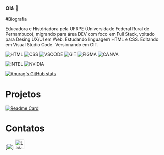### Olá 👋

#Biografia

Educadora e Históriadora pela UFRPE (Universidade Federal Rural de Pernambuco), migrando para área DEV com foco em Full Stack, voltado para Desing UX/UI em Web. Estudando linguagem HTML e CSS. Editando em Visual Studio Code. Versionando em GIT.


![HTML](https://img.shields.io/badge/HTML-E34F26?style=for-the-badge&logo=html5&logoColor=white)
![CSS](https://img.shields.io/badge/CSS-1572B6?style=for-the-badge&logo=css3&logoColor=white)
![VSCODE](https://img.shields.io/badge/VSCode-0078D4?style=for-the-badge&logo=visual%20studio%20code&logoColor=white)
![GIT](https://img.shields.io/badge/GIT-E44C30?style=for-the-badge&logo=git&logoColor=white)
![FIGMA](https://img.shields.io/badge/Figma-F24E1E?style=for-the-badge&logo=figma&logoColor=white)
![CANVA](https://img.shields.io/badge/Canva-%2300C4CC.svg?&style=for-the-badge&logo=Canva&logoColor=white)

![INTEL](	https://img.shields.io/badge/Intel%20Core_i5_10th-0071C5?style=for-the-badge&logo=intel&logoColor=white)
![NVIDIA](https://img.shields.io/badge/NVIDIA-RTX3060Ti-76B900?style=for-the-badge&logo=nvidia&logoColor=white)


[![Anurag's GitHub stats](https://github-readme-stats.vercel.app/api?username=rayzagb&theme=buefy)](https://github.com/anuraghazra/github-readme-stats)

# Projetos

[![Readme Card](https://github-readme-stats.vercel.app/api/pin/?username=rayzagb&repo=devweekgit.github.io)](https://github.com/anuraghazra/github-readme-stats)

# Contatos

[<img src="https://img.shields.io/badge/-rayzabazante@gmail.com-c14438?style=flat-square&amp;logo=Gmail&amp;logoColor=white&amp;link=mailto:rayzabazante@gmail.com" style="max-width: 100%;">]
[<img src='https://img.shields.io/badge/LinkedIn-0077B5?style=for-the-badge&logo=linkedin&logoColor=white' alt='Linkedin' height='30'>](https://www.linkedin.com/in/rayza-bazante-643733141)
